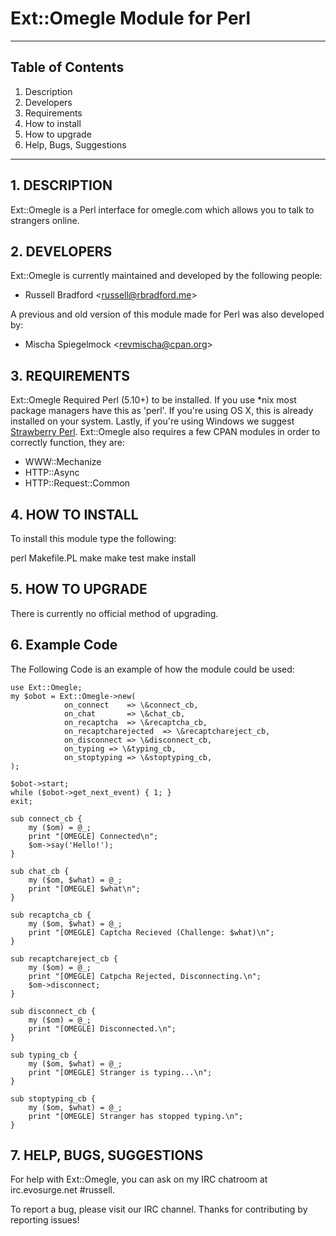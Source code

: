 Ext::Omegle Module for Perl
============================================================
------------------------------------------------------------

## Table of Contents
1.   Description
2.   Developers
3.   Requirements
4.   How to install
5.   How to upgrade
6.   Help, Bugs, Suggestions

------------------------------------------------------------
## 1. DESCRIPTION

Ext::Omegle is a Perl interface for omegle.com which allows you to talk to strangers online.

## 2. DEVELOPERS

Ext::Omegle is currently maintained and developed by the following people:

+ Russell Bradford &lt;russell@rbradford.me&gt;

A previous and old version of this module made for Perl was also developed by:

+ Mischa Spiegelmock &lt;revmischa@cpan.org&gt;

## 3. REQUIREMENTS
Ext::Omegle Required Perl (5.10+) to be installed. If you use *nix most package managers have this as 'perl'.
If you're using OS X, this is already installed on your system. Lastly, if you're using Windows we suggest [Strawberry Perl](http://strawberryperl.com/).
Ext::Omegle also requires a few CPAN modules in order to correctly function, they are:

+ WWW::Mechanize
+ HTTP::Async
+ HTTP::Request::Common

## 4. HOW TO INSTALL

To install this module type the following:

   perl Makefile.PL
   make
   make test
   make install

## 5. HOW TO UPGRADE

There is currently no official method of upgrading.

## 6. Example Code

The Following Code is an example of how the module could be used:

	use Ext::Omegle;
	my $obot = Ext::Omegle->new(
				on_connect    => \&connect_cb,
				on_chat       => \&chat_cb,
				on_recaptcha  => \&recaptcha_cb,
				on_recaptcharejected  => \&recaptchareject_cb,
				on_disconnect => \&disconnect_cb,
				on_typing => \&typing_cb,
				on_stoptyping => \&stoptyping_cb,
	);

	$obot->start;
	while ($obot->get_next_event) { 1; }
	exit;

	sub connect_cb {
		my ($om) = @_;
		print "[OMEGLE] Connected\n";
		$om->say('Hello!');
	}

	sub chat_cb {
		my ($om, $what) = @_;
		print "[OMEGLE] $what\n";
  	}

	sub recaptcha_cb {
		my ($om, $what) = @_;
		print "[OMEGLE] Captcha Recieved (Challenge: $what)\n";
	}

	sub recaptchareject_cb {
		my ($om) = @_;
		print "[OMEGLE] Catpcha Rejected, Disconnecting.\n";
		$om->disconnect;
	}

	sub disconnect_cb {
		my ($om) = @_;
		print "[OMEGLE] Disconnected.\n";
	}

	sub typing_cb {
		my ($om, $what) = @_;
		print "[OMEGLE] Stranger is typing...\n";
	}

	sub stoptyping_cb {
		my ($om, $what) = @_;
		print "[OMEGLE] Stranger has stopped typing.\n";
	}

## 7. HELP, BUGS, SUGGESTIONS

For help with Ext::Omegle, you can ask on my IRC chatroom at irc.evosurge.net
&#35;russell.

To report a bug, please visit our IRC channel.
Thanks for contributing by reporting issues!

